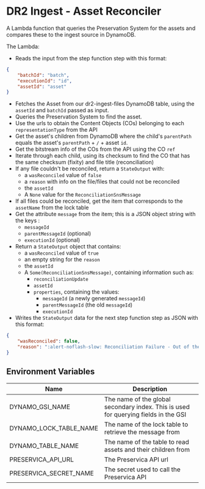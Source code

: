 # DR2 Ingest - Asset Reconciler

A Lambda function that queries the Preservation System for the assets and compares these to the ingest source in DynamoDB.

The Lambda:

- Reads the input from the step function step with this format:

```json
{
	"batchId": "batch",
	"executionId": "id",
	"assetId": "asset"
}
```

- Fetches the Asset from our dr2-ingest-files DynamoDB table, using the `assetId` and `batchId` passed as input.
- Queries the Preservation System to find the asset.
- Use the urls to obtain the Content Objects (COs) belonging to each `representationType` from the API
- Get the asset's children from DynamoDB where the child's `parentPath` equals the asset's `parentPath` + `/` + asset `id`.
- Get the bitstream info of the COs from the API using the CO `ref`
- Iterate through each child, using its checksum to find the CO that has the same checksum (fixity) and file title (reconciliation)
- If any file couldn't be reconciled, return a `StateOutput` with:
  - a `wasReconciled` value of `false`
  - a `reason` with info on the file/files that could not be reconciled
  - the `assetId`
  - A `None` value for the `ReconciliationSnsMessage`
- If all files could be reconciled, get the item that corresponds to the `assetName` from the lock table
- Get the attribute `message` from the item; this is a JSON object string with the keys :
  - `messageId`
  - `parentMessageId` (optional)
  - `executionId` (optional)
- Return a `StateOutput` object that contains:
  - a `wasReconciled` value of `true`
  - an empty string for the `reason`
  - the `assetId`
  - A `Some(ReconciliationSnsMessage)`, containing information such as:
    - `reconciliationUpdate`
    - `assetId`
    - `properties`, containing the values:
      - `messageId` (a newly generated `messageId`)
      - `parentMessageId` (the old `messageId`)
      - `executionId`
- Writes the `StateOutput` data for the next step function step as JSON with this format:

```json
{
	"wasReconciled": false,
	"reason": ":alert-noflash-slow: Reconciliation Failure - Out of the 2 files expected to be ingested for assetId 'a8163bde-7daa-43a7-9363-644f93fe2f2b' with `representationType` Preservation, a checksum and title could not be matched with a file on Preservica for:\n1. b285c02d-44e3-4939-a856-66252fd7919a\n2. 974081e5-3123-42ea-923d-3999cc160718"
}
```

## Environment Variables

| Name                   | Description                                                                         |
| ---------------------- | ----------------------------------------------------------------------------------- |
| DYNAMO_GSI_NAME        | The name of the global secondary index. This is used for querying fields in the GSI |
| DYNAMO_LOCK_TABLE_NAME | The name of the lock table to retrieve the message from                             |
| DYNAMO_TABLE_NAME      | The name of the table to read assets and their children from                        |
| PRESERVICA_API_URL     | The Preservica API url                                                              |
| PRESERVICA_SECRET_NAME | The secret used to call the Preservica API                                          |
